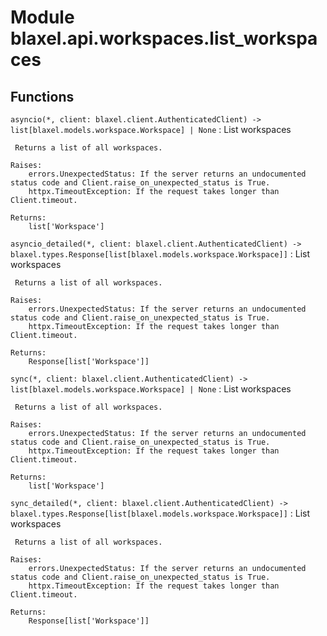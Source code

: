 Module blaxel.api.workspaces.list_workspaces
============================================

Functions
---------

`asyncio(*, client: blaxel.client.AuthenticatedClient) ‑> list[blaxel.models.workspace.Workspace] | None`
:   List workspaces
    
     Returns a list of all workspaces.
    
    Raises:
        errors.UnexpectedStatus: If the server returns an undocumented status code and Client.raise_on_unexpected_status is True.
        httpx.TimeoutException: If the request takes longer than Client.timeout.
    
    Returns:
        list['Workspace']

`asyncio_detailed(*, client: blaxel.client.AuthenticatedClient) ‑> blaxel.types.Response[list[blaxel.models.workspace.Workspace]]`
:   List workspaces
    
     Returns a list of all workspaces.
    
    Raises:
        errors.UnexpectedStatus: If the server returns an undocumented status code and Client.raise_on_unexpected_status is True.
        httpx.TimeoutException: If the request takes longer than Client.timeout.
    
    Returns:
        Response[list['Workspace']]

`sync(*, client: blaxel.client.AuthenticatedClient) ‑> list[blaxel.models.workspace.Workspace] | None`
:   List workspaces
    
     Returns a list of all workspaces.
    
    Raises:
        errors.UnexpectedStatus: If the server returns an undocumented status code and Client.raise_on_unexpected_status is True.
        httpx.TimeoutException: If the request takes longer than Client.timeout.
    
    Returns:
        list['Workspace']

`sync_detailed(*, client: blaxel.client.AuthenticatedClient) ‑> blaxel.types.Response[list[blaxel.models.workspace.Workspace]]`
:   List workspaces
    
     Returns a list of all workspaces.
    
    Raises:
        errors.UnexpectedStatus: If the server returns an undocumented status code and Client.raise_on_unexpected_status is True.
        httpx.TimeoutException: If the request takes longer than Client.timeout.
    
    Returns:
        Response[list['Workspace']]